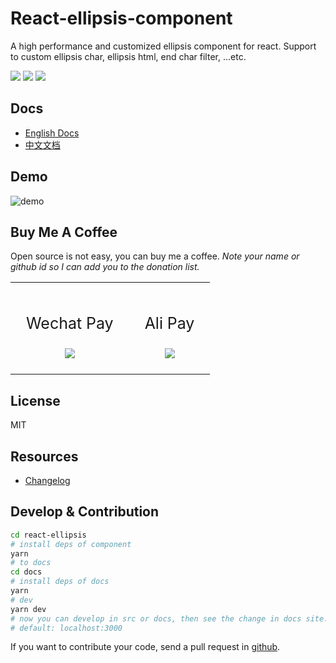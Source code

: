 # React-ellipsis-component

A high performance and customized ellipsis component for react. Support to custom ellipsis char, ellipsis html, end char filter, ...etc.

![](https://img.shields.io/npm/v/react-ellipsis-component.svg) ![](https://img.shields.io/npm/dt/react-ellipsis-component.svg) ![](https://img.shields.io/badge/language-javascript-yellow.svg)

## Docs

- [English Docs](http://react-ellipsis.quincychen.cn/)
- [中文文档](http://react-ellipsis.quincychen.cn/zh/)

## Demo

![demo](https://static.quincychen.cn/demo.gif)

## Buy Me A Coffee

Open source is not easy, you can buy me a coffee. _Note your name or github id so I can add you to the donation list._

<table style="margin-left: auto; margin-right: auto;">
	<tr>
		<td style="padding: 25px;text-align:center;">
      <p style="font-size:25px;">Wechat Pay</p>
			<img src="https://user-images.githubusercontent.com/10976378/61703600-7e66f900-ad74-11e9-9eab-9ec57d1cf7e0.png">
		</td>
		<td style="padding: 25px;text-align:center;">
      <p style="font-size:25px;">Ali Pay</p>
			<img src="https://user-images.githubusercontent.com/10976378/61703625-9179c900-ad74-11e9-936c-9cf5b7d59aa7.png">
		</td>
	</tr>
</table>

## License

MIT

## Resources

- [Changelog](https://github.com/chenquincy/react-ellipsis/blob/master/CHANGELOG.md)

## Develop & Contribution

``` sh
cd react-ellipsis
# install deps of component
yarn
# to docs
cd docs
# install deps of docs
yarn
# dev
yarn dev
# now you can develop in src or docs, then see the change in docs site.
# default: localhost:3000
```

If you want to contribute your code, send a pull request in [github](https://github.com/chenquincy/react-ellipsis/pulls).